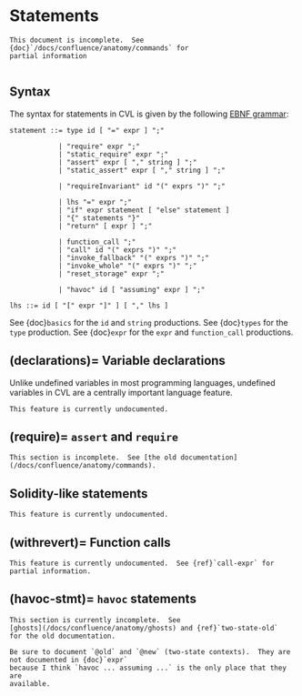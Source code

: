 Statements
==========

```{todo}
This document is incomplete.  See {doc}`/docs/confluence/anatomy/commands` for
partial information
```

```{contents}
```

Syntax
------

The syntax for statements in CVL is given by the following [EBNF grammar](syntax):

```
statement ::= type id [ "=" expr ] ";"

            | "require" expr ";"
            | "static_require" expr ";"
            | "assert" expr [ "," string ] ";"
            | "static_assert" expr [ "," string ] ";"

            | "requireInvariant" id "(" exprs ")" ";"

            | lhs "=" expr ";"
            | "if" expr statement [ "else" statement ]
            | "{" statements "}"
            | "return" [ expr ] ";"

            | function_call ";"
            | "call" id "(" exprs ")" ";"
            | "invoke_fallback" "(" exprs ")" ";"
            | "invoke_whole" "(" exprs ")" ";"
            | "reset_storage" expr ";"

            | "havoc" id [ "assuming" expr ] ";"

lhs ::= id [ "[" expr "]" ] [ "," lhs ]
```

See {doc}`basics` for the `id` and `string` productions.  See {doc}`types` for
the `type` production.  See {doc}`expr` for the `expr` and `function_call` productions.

(declarations)=
Variable declarations
---------------------

Unlike undefined variables in most programming languages, undefined variables
in CVL are a centrally important language feature.

```{todo}
This feature is currently undocumented.
```

(require)=
`assert` and `require`
----------------------

```{todo}
This section is incomplete.  See [the old documentation](/docs/confluence/anatomy/commands).
```


Solidity-like statements
------------------------

```{todo}
This feature is currently undocumented.
```

(withrevert)=
Function calls
--------------

```{todo}
This feature is currently undocumented.  See {ref}`call-expr` for partial information.
```

(havoc-stmt)=
`havoc` statements
------------------

```{todo}
This section is currently incomplete.  See
[ghosts](/docs/confluence/anatomy/ghosts) and {ref}`two-state-old`
for the old documentation.
```

```{todo}
Be sure to document `@old` and `@new` (two-state contexts).  They are not documented in {doc}`expr`
because I think `havoc ... assuming ...` is the only place that they are
available.
```

